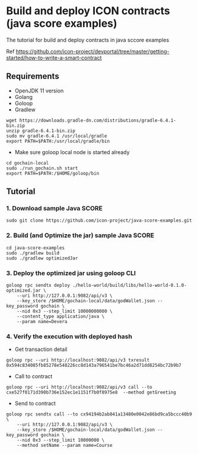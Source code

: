 # Build and deploy ICON contracts (java score examples)
 
The tutorial for build and deploy contracts in java sccore examples
 
Ref https://github.com/icon-project/devportal/tree/master/getting-started/how-to-write-a-smart-contract
 
## Requirements
- OpenJDK 11 version
- Golang
- Goloop
- Gradlew
```
wget https://downloads.gradle-dn.com/distributions/gradle-6.4.1-bin.zip
unzip gradle-6.4.1-bin.zip
sudo mv gradle-6.4.1 /usr/local/gradle
export PATH=$PATH:/usr/local/gradle/bin
```
- Make sure goloop local node is started already
```
cd gochain-local
sudo ./run_gochain.sh start
export PATH=$PATH:/$HOME/goloop/bin
```

 
## Tutorial
 
### 1. Download sample Java SCORE
```
sudo git clone https://github.com/icon-project/java-score-examples.git
```
 
### 2. Build (and Optimize the jar) sample Java SCORE
```
cd java-score-examples
sudo ./gradlew build
sudo ./gradlew optimizedJar
```
 
### 3. Deploy the optimized jar using goloop CLI
```
goloop rpc sendtx deploy ./hello-world/build/libs/hello-world-0.1.0-optimized.jar \
    --uri http://127.0.0.1:9082/api/v3 \
    --key_store /$HOME/gochain-local/data/godWallet.json --key_password gochain \
    --nid 0x3 --step_limit 10000000000 \
    --content_type application/java \
    --param name=Devera
```
 
###  4. Verify the execution with deployed hash
- Get transaction detail
```
goloop rpc --uri http://localhost:9082/api/v3 txresult 0x594c834085fb85278e548226cc8d143a796541be7bc46a2d71dd8254bc72b9b7
```

- Call to contract
```
goloop rpc --uri http://localhost:9082/api/v3 call --to cxe527f0171d390b736e152ec1e1151f7b0f8975e8  --method getGreeting
```

- Send to contract
```
goloop rpc sendtx call --to cx94194b2ab041a13480e0042e86bd9ca5bccc40b9 \
    --uri http://127.0.0.1:9082/api/v3 \
    --key_store /$HOME/gochain-local/data/godWallet.json --key_password gochain \
    --nid 0x3 --step_limit 10000000 \
    --method setName --param name=Course
```